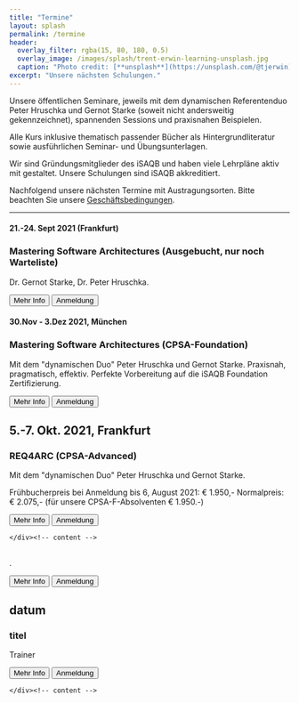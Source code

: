 ```yaml
---
title: "Termine"
layout: splash
permalink: /termine
header:
  overlay_filter: rgba(15, 80, 180, 0.5)
  overlay_image: /images/splash/trent-erwin-learning-unsplash.jpg
  caption: "Photo credit: [**unsplash**](https://unsplash.com/@tjerwin)"
excerpt: "Unsere nächsten Schulungen."
---
```


Unsere öffentlichen Seminare, jeweils mit dem dynamischen Referentenduo Peter Hruschka und Gernot Starke (soweit nicht andersweitig gekennzeichnet), spannenden Sessions und praxisnahen Beispielen.

Alle Kurs inklusive thematisch passender Bücher als Hintergrundliteratur sowie ausführlichen Seminar- und Übungsunterlagen.

Wir sind Gründungsmitglieder des iSAQB und haben viele Lehrpläne aktiv mit gestaltet.
Unsere Schulungen sind iSAQB akkreditiert.


Nachfolgend unsere nächsten Termine mit Austragungsorten.
Bitte beachten Sie unsere <a href="/terms">Geschäftsbedingungen</a>.


<hr>

<div class="timeline">

<div class="container right">
  <div class="content">
    <h4>21.-24. Sept 2021 (Frankfurt)</h4>
    <h3>Mastering Software Architectures (Ausgebucht, nur noch Warteliste)</h3>
    <p>Dr. Gernot Starke, Dr. Peter Hruschka.</p>
    <a href="info-msa"><button class="button buttonBlue">Mehr Info</button></a>
    <a href="anmeldung"><button class="button buttonGrey">Anmeldung</button></a>

  </div><!-- content -->
</div><!-- container-->

  <div class="container left">
    <div class="content">
      <h4>30.Nov - 3.Dez 2021, München</h4>
      <h3>Mastering Software Architectures (CPSA-Foundation)</h3>
      <p>Mit dem "dynamischen Duo" Peter Hruschka und Gernot Starke.
      Praxisnah, pragmatisch, effektiv.
      Perfekte Vorbereitung auf die iSAQB Foundation Zertifizierung.
      </p>
      <a href="info-msa"><button class="button buttonBlue">Mehr Info</button></a>
      <a href="anmeldung"><button class="button buttonRed">Anmeldung</button></a>
    </div><!-- content -->
  </div> <!-- container-->
  <div class="container right">
    <div class="content">
      <h2>5.-7. Okt. 2021, Frankfurt</h2>
      <h3>REQ4ARC (CPSA-Advanced)</h3>
      <p>Mit dem "dynamischen Duo" Peter Hruschka und Gernot Starke.</p>
      <p>Frühbucherpreis bei Anmeldung bis 6, August 2021: € 1.950,-
         Normalpreis: € 2.075,- (für unsere CPSA-F-Absolventen € 1.950.-)</p>
      <a href="info-req4arc"><button class="button buttonBlue">Mehr Info</button></a>
      <a href="anmeldung"><button class="button buttonRed">Anmeldung</button></a>

    </div><!-- content -->
  </div> <!-- container-->
  <div class="container left">
    <div class="content">
      <h2></h2>
      <h3></h3>
      <p>.</p>
      <a href="info-improve"><button class="button buttonBlue">Mehr Info</button></a>
      <a href="anmeldung"><button class="button buttonGrey">Anmeldung</button></a>
    </div> <!-- content -->
  </div> <!-- container-->
  <div class="container right">
    <div class="content">
      <h2>datum</h2>
      <h3>titel</h3>
      <p>Trainer</p>
      <a href="info-msa"><button class="button buttonBlue">Mehr Info</button></a>
      <a href="anmeldung"><button class="button buttonRed">Anmeldung</button></a>

    </div><!-- content -->
  </div><!-- container-->


</div>

